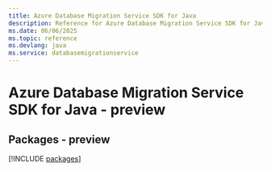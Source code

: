 ```yaml
---
title: Azure Database Migration Service SDK for Java
description: Reference for Azure Database Migration Service SDK for Java
ms.date: 06/06/2025
ms.topic: reference
ms.devlang: java
ms.service: databasemigrationservice
---
```

# Azure Database Migration Service SDK for Java - preview
## Packages - preview
[!INCLUDE [packages](database-migration-service-index.md)]